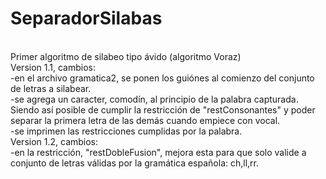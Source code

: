 # SeparadorSilabas
<br/>Primer algoritmo de silabeo tipo ávido (algoritmo Voraz)
<br/>Version 1.1, cambios:
<br/>-en el archivo gramatica2, se ponen los guiónes al comienzo del conjunto de letras a silabear.
<br/>-se agrega un caracter, comodín, al principio de la palabra capturada. Siendo así posible de cumplir la restricción de "restConsonantes" y poder separar la primera letra de las demás cuando empiece con vocal.
<br/>-se imprimen las restricciones cumplidas por la palabra.
<br/>Version 1.2, cambios:
<br/>-en la restricción, "restDobleFusion", mejora esta para que solo valide a conjunto de letras válidas por la gramática española: ch,ll,rr.

